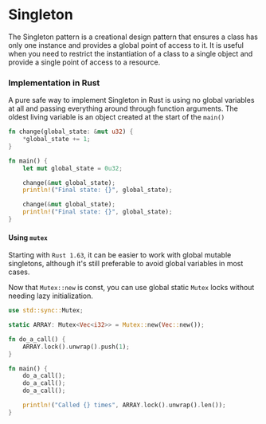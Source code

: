# Singleton

The Singleton pattern is a creational design pattern that ensures a class has only one instance and provides a global point of access to it. It is useful when you need to restrict the instantiation of a class to a single object and provide a single point of access to a resource.

### Implementation in Rust

A pure safe way to implement Singleton in Rust is using no global variables at all and passing everything around through function arguments. The oldest living variable is an object created at the start of the `main()`

```rust
fn change(global_state: &mut u32) {
    *global_state += 1;
}

fn main() {
    let mut global_state = 0u32;

    change(&mut global_state);
    println!("Final state: {}", global_state);

    change(&mut global_state);
    println!("Final state: {}", global_state);
}
```

#### Using `mutex`

Starting with `Rust 1.63`, it can be easier to work with global mutable singletons, although it's still preferable to avoid global variables in most cases.

Now that `Mutex::new` is const, you can use global static `Mutex` locks without needing lazy initialization.

```rust
use std::sync::Mutex;

static ARRAY: Mutex<Vec<i32>> = Mutex::new(Vec::new());

fn do_a_call() {
    ARRAY.lock().unwrap().push(1);
}

fn main() {
    do_a_call();
    do_a_call();
    do_a_call();

    println!("Called {} times", ARRAY.lock().unwrap().len());
}
```
